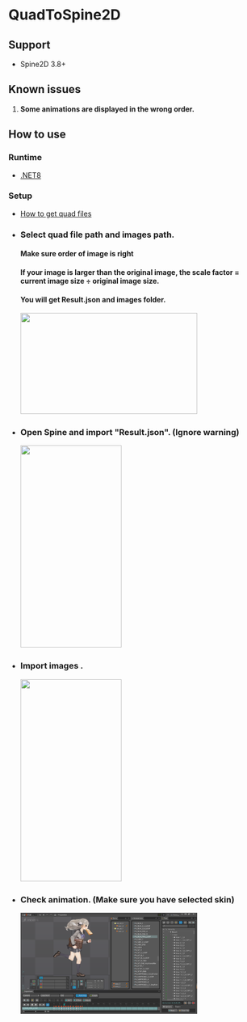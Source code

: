 # **QuadToSpine2D**

## Support

+ Spine2D 3.8+

## Known issues

1. **Some animations are displayed in the wrong order.**

## **How to use**

### **Runtime**

* [.NET8](https://dotnet.microsoft.com/zh-cn/download)

### **Setup**

* [How to get quad files](https://github.com/rufaswan/Web2D_Games/blob/master/docs/psxtools-steps.adoc)

+ ### Select quad file path and images path.
  #### Make sure order of image is right
  #### If your image is larger than the original image, the scale factor = current image size ÷ original image size.
  #### You will get **Result.json** and **images** folder.
  <img height="200" src="MD/1.png" width="350"/>

+ ### Open Spine and import "Result.json". (Ignore warning)
  <img height="400" src="MD/2.png" width="200"/>

+ ### Import images .
  <img height="400" src="MD/3.png" width="200"/>

+ ### Check animation. (Make sure you have selected skin)
  <img height="200" src="MD/4.png" width="350"/>

